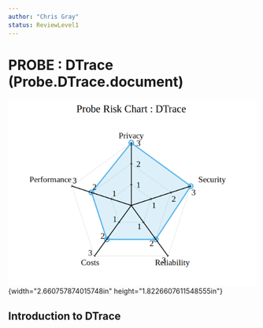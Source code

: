 ```yaml
---
author: "Chris Gray"
status: ReviewLevel1
---
```


# PROBE : DTrace (Probe.DTrace.document)

![image](../orig_media/Risk.DTrace.png){width="2.660757874015748in" height="1.8226607611548555in"}

## Introduction to DTrace
